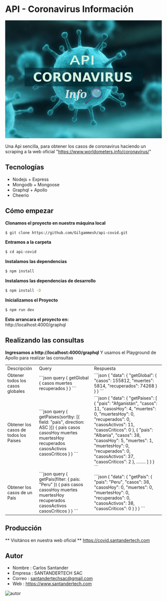 # API - Coronavirus Información

![coronavirus](https://github.com/Gilgammesh/api-covid/blob/master/public/img/bg.jpg)

Una Api sencilla, para obtener los casos de coronavirus haciendo un scraping a la web oficial "https://www.worldometers.info/coronavirus/"

## Tecnologías

- Nodejs + Express
- Mongodb + Mongoose
- Graphql + Apollo
- Cheerio

## Cómo empezar

**Clonamos el proyecto en nuestra máquina local**

```sh
$ git clone https://github.com/Gilgammesh/api-covid.git
```

**Entramos a la carpeta**

```sh
$ cd api-covid
```

**Instalamos las dependencias**

```sh
$ npm install
```

**Instalamos las dependencias de desarrollo**

```sh
$ npm install -D
```

**Inicializamos el Proyecto**

```sh
$ npm run dev
```

**Esto arrancara el proyecto en:**  
http://localhost:4000/graphql

## Realizando las consultas

**Ingresamos a http://localhost:4000/graphql**
Y usamos el Playground de Apollo para realizar las consultas

<table>
<tr>
<td> Descripción </td> <td> Query </td> <td> Respuesta </td>
</tr>
<tr>
<td> Obtener todos los casos globales </td>
<td>
```json
query {
  getGlobal {
    casos
    muertes
    recuperados
  }
}
```
</td>
<td>
```json
{
  "data": {
    "getGlobal": {
      "casos": 155812,
      "muertes": 5814,
      "recuperados": 74268
    }
  }
}
```
</td>
</tr>
<tr>
<td> Obtener los casos de todos los Paises </td>
<td>
```json
query {
  getPaises(sortby: [{ field: "pais", direction: ASC }]) {
    pais
    casos
    casosHoy
    muertes
    muertesHoy
    recuperados
    casosActivos
    casosCriticos
  }
}
```
</td>
<td>
```json
{
  "data": {
    "getPaises": [
      {
        "pais": "Afganistán",
        "casos": 11,
        "casosHoy": 4,
        "muertes": 0,
        "muertesHoy": 0,
        "recuperados": 0,
        "casosActivos": 11,
        "casosCriticos": 0
      },
      {
        "pais": "Albania",
        "casos": 38,
        "casosHoy": 5,
        "muertes": 1,
        "muertesHoy": 0,
        "recuperados": 0,
        "casosActivos": 37,
        "casosCriticos": 2
      },
      ........
    ]
  }
}
```
</td>
</tr>
<tr>
<td> Obtener los casos de un País </td>
<td>
```json
query {
  getPais(filter: { pais: "Peru" }) {
    pais
    casos
    casosHoy
    muertes
    muertesHoy
    recuperados
    casosActivos
    casosCriticos
  }
}
```
</td>
<td>
```json
{
  "data": {
    "getPais": {
      "pais": "Peru",
      "casos": 38,
      "casosHoy": 0,
      "muertes": 0,
      "muertesHoy": 0,
      "recuperados": 0,
      "casosActivos": 38,
      "casosCriticos": 0
    }
  }
}
```
</td>
</tr>
</table>

## Producción

** Visitános en nuestra web oficial **
https://covid.santandertech.com

## Autor

- Nombre : Carlos Santander
- Empresa : SANTANDERTECH SAC
- Correo : santandertechsac@gmail.com
- Web : https://www.santandertech.com

![autor](https://github.com/Gilgammesh/api-covid/blob/master/public/img/autor.jpg)
